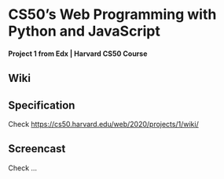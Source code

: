 # CS50’s Web Programming with Python and JavaScript
#### Project 1 from Edx | Harvard CS50 Course 

## Wiki

## Specification

Check https://cs50.harvard.edu/web/2020/projects/1/wiki/

## Screencast 

Check ...

